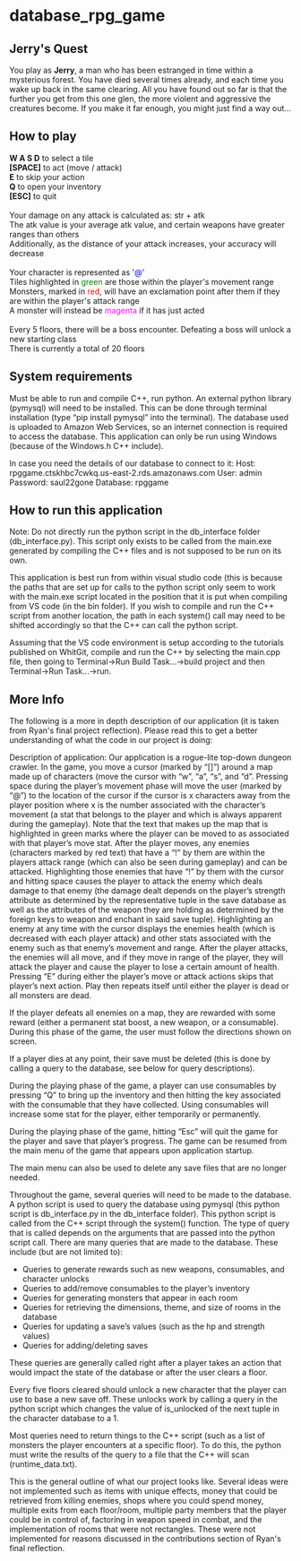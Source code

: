 # database_rpg_game

## Jerry's Quest

You play as __Jerry__, a man who has been estranged in time within a mysterious forest. You have died several times already, and each time you wake up back in the same clearing. All you have found out so far is that the further you get from this one glen, the more violent and aggressive the creatures become. If you make it far enough, you might just find a way out...

## How to play

__W A S D__ to select a tile <br/>
__[SPACE]__ to act (move / attack) <br/>
__E__ to skip your action <br/>
__Q__ to open your inventory <br/>
__[ESC]__ to quit<br/>
<br/>
Your damage on any attack is calculated as: str + atk<br/>
The atk value is your average atk value, and certain weapons have greater ranges than others<br/>
Additionally, as the distance of your attack increases, your accuracy will decrease<br/>
<br/>
Your character is represented as '<span style="color:blue">@</span>'<br/>
Tiles highlighted in <span style="color:green">green</span> are those within the player's movement range<br/>
Monsters, marked in <span style="color:red">red</span>, will have an exclamation point after them if they are within the player's attack range<br/>
A monster will instead be <span style="color:magenta">magenta</span> if it has just acted<br/>
<br/>
Every 5 floors, there will be a boss encounter. Defeating a boss will unlock a new starting class<br/>
There is currently a total of 20 floors

## System requirements
Must be able to run and compile C++, run python. An external python library (pymysql) will need to be installed. This can be done through terminal installation (type “pip install pymysql” into the terminal). The database used is uploaded to Amazon Web Services, so an internet connection is required to access the database. This application can only be run using Windows (because of the Windows.h C++ include).

In case you need the details of our database to connect to it:
Host: rpggame.ctskhbc7cwkq.us-east-2.rds.amazonaws.com
User: admin
Password: saul22gone
Database: rpggame

## How to run this application
Note: Do not directly run the python script in the db_interface folder (db_interface.py). This script only exists to be called from the main.exe generated by compiling the C++ files and is not supposed to be run on its own.

This application is best run from within visual studio code (this is because the paths that are set up for calls to the python script only seem to work with the main.exe script located in the position that it is put when compiling from VS code (in the bin folder). If you wish to compile and run the C++ script from another location, the path in each system() call may need to be shifted accordingly so that the C++ can call the python script.

Assuming that the VS code environment is setup according to the tutorials published on WhitGit, compile and run the C++ by selecting the main.cpp file, then going to Terminal->Run Build Task...->build project and then Terminal->Run Task...->run.

## More Info
The following is a more in depth description of our application (it is taken from Ryan's
final project reflection). Please read this to get a better understanding of what the code in
our project is doing:

Description of application: Our application is a rogue-lite top-down dungeon crawler. In the game, you move a cursor (marked by “[]”) around a map made up of characters (move the cursor with “w”, “a”, “s”, and “d”. Pressing space during the player’s movement phase will move the user (marked by “@”) to the location of the cursor if the cursor is x characters away from the player position where x is the number associated with the character’s movement (a stat that belongs to the player and which is always apparent during the gameplay). Note that the text that makes up the map that is highlighted in green marks where the player can be moved to as associated with that player’s move stat. After the player moves, any enemies (characters marked by red text) that have a “!” by them are within the players attack range (which can also be seen during gameplay) and can be attacked. Highlighting those enemies that have “!” by them with the cursor and hitting space causes the player to attack the enemy which deals damage to that enemy (the damage dealt depends on the player’s strength attribute as determined by the representative tuple in the save database as well as the attributes of the weapon they are holding as determined by the foreign keys to weapon and enchant in said save tuple). Highlighting an enemy at any time with the cursor displays the enemies health (which is decreased with each player attack) and other stats associated with the enemy such as that enemy’s movement and range. After the player attacks, the enemies will all move, and if they move in range of the player, they will attack the player and cause the player to lose a certain amount of health. Pressing “E” during either the player’s move or attack actions skips that player’s next action. Play then repeats itself until either the player is dead or all monsters are dead. 

If the player defeats all enemies on a map, they are rewarded with some reward (either a permanent stat boost, a new weapon, or a consumable). During this phase of the game, the user must follow the directions shown on screen.

If a player dies at any point, their save must be deleted (this is done by calling a query to the database, see below for query descriptions).

During the playing phase of the game, a player can use consumables by pressing “Q” to bring up the inventory and then hitting the key associated with the consumable that they have collected. Using consumables will increase some stat for the player, either temporarily or permanently.

During the playing phase of the game, hitting “Esc” will quit the game for the player and save that player’s progress. The game can be resumed from the main menu of the game that appears upon application startup. 

The main menu can also be used to delete any save files that are no longer needed.

Throughout the game, several queries will need to be made to the database. A python script is used to query the database using pymysql (this python script is db_interface.py in the db_interface folder). This python script is called from the C++ script through the system() function. The type of query that is called depends on the arguments that are passed into the python script call. There are many queries that are made to the database. These include (but are not limited to): 
*	Queries to generate rewards such as new weapons, consumables, and character unlocks
*	Queries to add/remove consumables to the player’s inventory
*	Queries for generating monsters that appear in each room
*	Queries for retrieving the dimensions, theme, and size of rooms in the database
*	Queries for updating a save’s values (such as the hp and strength values)
*	Queries for adding/deleting saves

These queries are generally called right after a player takes an action that would impact the state of the database or after the user clears a floor.

Every five floors cleared should unlock a new character that the player can use to base a new save off. These unlocks work by calling a query in the python script which changes the value of is_unlocked of the next tuple in the character database to a 1.

Most queries need to return things to the C++ script (such as a list of monsters the player encounters at a specific floor). To do this, the python must write the results of the query to a file that the C++ will scan (runtime_data.txt).

This is the general outline of what our project looks like. Several ideas were not implemented such as items with unique effects, money that could be retrieved from killing enemies, shops where you could spend money, multiple exits from each floor/room, multiple party members that the player could be in control of, factoring in weapon speed in combat, and the implementation of rooms that were not rectangles. These were not implemented for reasons discussed in the contributions section of Ryan's final reflection.
